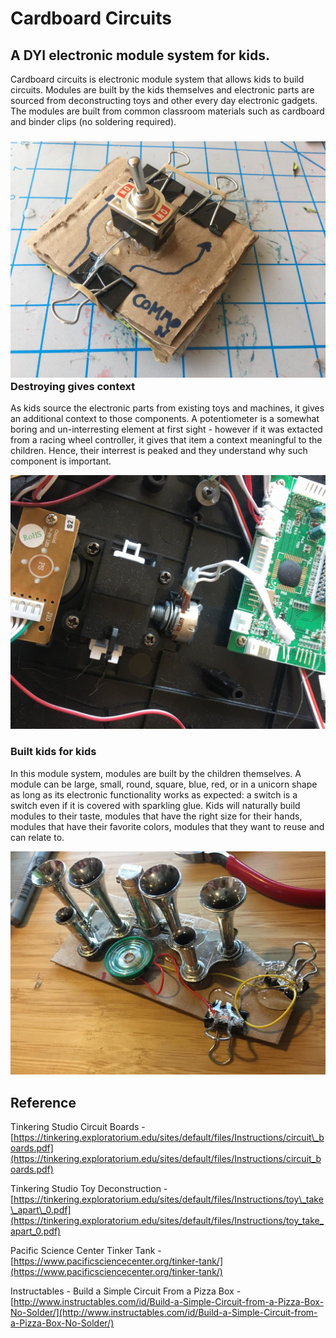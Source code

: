 # Cardboard Circuits

## A DYI electronic module system for kids.

Cardboard circuits is electronic module system that allows kids to build circuits. Modules are built by the kids themselves and electronic parts are sourced from deconstructing toys and other every day electronic gadgets. The modules are built from common classroom materials such as cardboard and binder clips \(no soldering required\).

### ![](/assets/threewayswitch.jpg)Destroying gives context

As kids source the electronic parts from existing toys and machines, it gives an additional context to those components. A potentiometer is a somewhat boring and un-interresting element at first sight - however if it was extacted from a racing wheel controller, it gives that item a context meaningful to the children. Hence, their interrest is peaked and they understand why such component is important.

![](/assets/IMG_5061.JPG)

### Built kids for kids

In this module system, modules are built by the children themselves. A module can be large, small, round, square, blue, red, or in a unicorn shape as long as its electronic functionality works as expected: a switch is a switch even if it is covered with sparkling glue. Kids will naturally build modules to their taste, modules that have the right size for their hands, modules that have their favorite colors, modules that they want to reuse and can relate to.

![](/assets/speakermod.JPG)

## Reference

Tinkering Studio Circuit Boards - [https://tinkering.exploratorium.edu/sites/default/files/Instructions/circuit\_boards.pdf](https://tinkering.exploratorium.edu/sites/default/files/Instructions/circuit_boards.pdf)

Tinkering Studio Toy Deconstruction - [https://tinkering.exploratorium.edu/sites/default/files/Instructions/toy\_take\_apart\_0.pdf](https://tinkering.exploratorium.edu/sites/default/files/Instructions/toy_take_apart_0.pdf)

Pacific Science Center Tinker Tank - [https://www.pacificsciencecenter.org/tinker-tank/](https://www.pacificsciencecenter.org/tinker-tank/)

Instructables - Build a Simple Circuit From a Pizza Box - [http://www.instructables.com/id/Build-a-Simple-Circuit-from-a-Pizza-Box-No-Solder/](http://www.instructables.com/id/Build-a-Simple-Circuit-from-a-Pizza-Box-No-Solder/)

